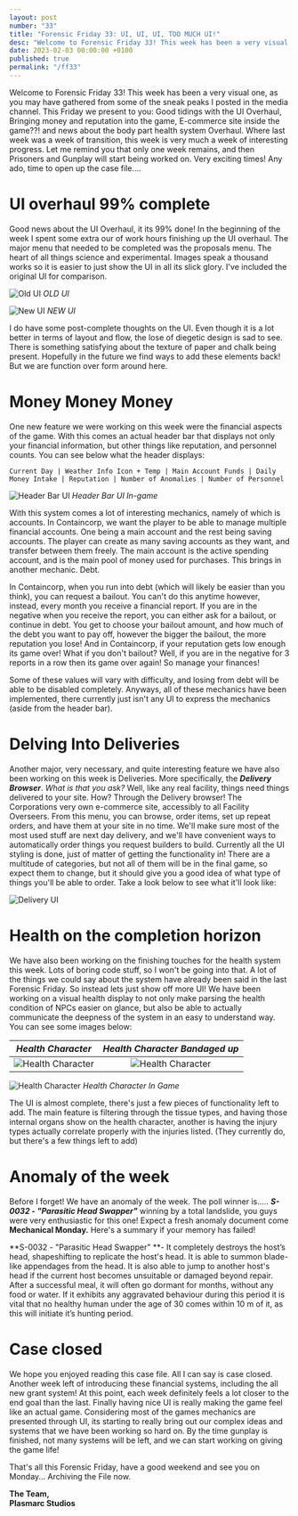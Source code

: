 ```yaml
---
layout: post
number: "33"
title: "Forensic Friday 33: UI, UI, UI, TOO MUCH UI!"
desc: "Welcome to Forensic Friday 33! This week has been a very visual one, as you may have gathered from some of the sneak peaks I posted in the media channel. This Friday we present to you: Good tidings with the UI Overhaul, Bringing money and reputation into the game, E-commerce site inside the game??! and news about the body part health system Overhaul. Where last week was a week of transition, this week is very much a week of interesting progress. Let me remind you that only one week remains, and then Prisoners and Gunplay will start being worked on. Very exciting times! Any ado, time to open up the case file...."
date: 2023-02-03 00:00:00 +0100
published: true
permalink: "/ff33"
---
```


Welcome to Forensic Friday 33! This week has been a very visual one, as you may have gathered from some of the sneak peaks I posted in the media channel. This Friday we present to you: Good tidings with the UI Overhaul, Bringing money and reputation into the game, E-commerce site inside the game??! and news about the body part health system Overhaul. Where last week was a week of transition, this week is very much a week of interesting progress. Let me remind you that only one week remains, and then Prisoners and Gunplay will start being worked on. Very exciting times! Any ado, time to open up the case file....

# UI overhaul 99% complete
Good news about the UI Overhaul, it its 99% done! In the beginning of the week I spent some extra our of work hours finishing up the UI overhaul. The major menu that needed to be completed was the proposals menu. The heart of all things science and experimental. Images speak a thousand works so it is easier to just show the UI in all its slick glory. I've included the original UI for comparison.

![Old UI](../forensic-friday-media/ff33/old-ui.png)
*OLD UI*

![New UI](../forensic-friday-media/ff33/new-ui.png)
*NEW UI*

I do have some post-complete thoughts on the UI. Even though it is a lot better in terms of layout and flow, the lose of diegetic design is sad to see. There is something satisfying about the texture of paper and chalk being present. Hopefully in the future we find ways to add these elements back! But we are function over form around here.

# Money Money Money

One new feature we were working on this week were the financial aspects of the game. With this comes an actual header bar that displays not only your financial information, but other things like reputation, and personnel counts. You can see below what the header displays: 

`Current Day | Weather Info Icon + Temp | Main Account Funds | Daily Money Intake | Reputation | Number of Anomalies | Number of Personnel`

![Header Bar UI](../forensic-friday-media/ff33/header.png)
*Header Bar UI In-game*

With this system comes a lot of interesting mechanics, namely of which is accounts. In Containcorp, we want the player to be able to manage multiple financial accounts. One being a main account and the rest being saving accounts. The player can create as many saving accounts as they want, and transfer between them freely. The main account is the active spending account, and is the main pool of money used for purchases. This brings in another mechanic. Debt.

In Containcorp, when you run into debt (which will likely be easier than you think), you can request a bailout. You can't do this anytime however, instead, every month you receive a financial report. If you are in the negative when you receive the report, you can either ask for a bailout, or continue in debt. You get to choose your bailout amount, and how much of the debt you want to pay off, however the bigger the bailout, the more reputation you lose! And in Containcorp, if your reputation gets low enough its game over! What if you don't bailout? Well, if you are in the negative for 3 reports in a row then its game over again! So manage your finances!

Some of these values will vary with difficulty, and losing from debt will be able to be disabled completely. Anyways, all of these mechanics have been implemented, there currently just isn't any UI to express the mechanics (aside from the header bar).

# Delving Into Deliveries

Another major, very necessary, and quite interesting feature we have also been working on this week is Deliveries. More specifically, the ***Delivery Browser***. *What is that you ask?* Well, like any real facility, things need things delivered to your site. How? Through the Delivery browser! The Corporations very own e-commerce site, accessibly to all Facility Overseers. From this menu, you can browse, order items, set up repeat orders, and have them at your site in no time. We'll make sure most of the most used stuff are next day delivery, and we'll have convenient ways to automatically order things you request builders to build. Currently all the UI styling is done, just of matter of getting the functionality in!  There are a multitude of categories, but not all of them will be in the final game, so expect them to change, but it should give you a good idea of what type of things you'll be able to order. Take a look below to see what it'll look like:

![Delivery UI](../forensic-friday-media/ff33/delivery-ui.png)

# Health on the completion horizon

We have also been working on the finishing touches for the health system this week. Lots of boring code stuff, so I won't be going into that. A lot of the things we could say about the system have already been said in the last Forensic Friday. So instead lets just show off more UI! We have been working on a visual health display to not only make parsing the health condition of NPCs easier on glance, but also be able to actually communicate the deepness of the system in an easy to understand way. You can see some images below:

*Health Character*             |  *Health Character Bandaged up*
:-------------------------:|:-------------------------:
![Health Character](../forensic-friday-media/ff33/health-character.png)  |  ![Health Character](../forensic-friday-media/ff33/health-character-bandaged.png)

![Health Character](../forensic-friday-media/ff33/health-character-ingame.png)
*Health Character In Game*

The UI is almost complete, there's just a few pieces of functionality left to add. The main feature is filtering through the tissue types, and having those internal organs show on the health character, another is having the injury types actually correlate properly with the injuries listed. (They currently do, but there's a few things left to add)

# Anomaly of the week

Before I forget! We have an anomaly of the week. The poll winner is..... ***S-0032 - "Parasitic Head Swapper"*** winning by a total landslide, you guys were very enthusiastic for this one! Expect a fresh anomaly document come **Mechanical Monday.** Here's a summary if your memory has failed!

**S-0032 - "Parasitic Head Swapper" **-  It completely destroys the host’s head, shapeshifting to replicate the host's head. It is able to summon blade-like appendages from the head. It is also able to jump to another host's head if the current host becomes unsuitable or damaged beyond repair. After a successful meal, it will often go dormant for months, without any food or water.  If it exhibits any aggravated behaviour during this period it is vital that no healthy human under the age of 30 comes within 10 m of it, as this will initiate it’s hunting period.

# Case closed

We hope you enjoyed reading this case file. All I can say is case closed. Another week left of introducing these financial systems, including the all new grant system! At this point, each week definitely feels a lot closer to the end goal than the last. Finally having nice UI is really making the game feel like an actual game. Considering most of the games mechanics are presented through UI, its starting to really bring out our complex ideas and systems that we have been working so hard on. By the time gunplay is finished, not many systems will be left, and we can start working on giving the game life!

That's all this Forensic Friday, have a good weekend and see you on Monday...
Archiving the File now.

**The Team,**\
**Plasmarc Studios**
